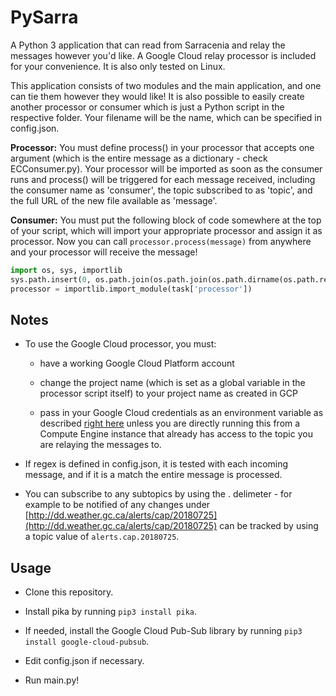 # PySarra

A Python 3 application that can read from Sarracenia and relay the messages however you'd like. A Google Cloud relay processor is included for your convenience. It is also only tested on Linux.

This application consists of two modules and the main application, and one can tie them however they would like! It is also possible to easily create another processor or consumer which is just a Python script in the respective folder. Your filename will be the name, which can be specified in config.json.

**Processor:** You must define process() in your processor that accepts one argument (which is the entire message as a dictionary - check ECConsumer.py). Your processor will be imported as soon as the consumer runs and process() will be triggered for each message received, including the consumer name as 'consumer', the topic subscribed to as 'topic', and the full URL of the new file available as 'message'.

**Consumer:** You must put the following block of code somewhere at the top of your script, which will import your appropriate processor and assign it as processor. Now you can call `processor.process(message)` from anywhere and your processor will receive the message!

~~~~python
import os, sys, importlib
sys.path.insert(0, os.path.join(os.path.join(os.path.dirname(os.path.realpath(__file__)), '..'), 'processors/'))
processor = importlib.import_module(task['processor'])
~~~~

## Notes

- To use the Google Cloud processor, you must:

  - have a working Google Cloud Platform account

  - change the project name (which is set as a global variable in the processor script itself) to your project name as created in GCP

  - pass in your Google Cloud credentials as an environment variable as described [right here](https://cloud.google.com/video-intelligence/docs/common/auth#authenticating_with_application_default_credentials) unless you are directly running this from a Compute Engine instance that already has access to the topic you are relaying the messages to.

- If regex is defined in config.json, it is tested with each incoming message, and if it is a match the entire message is processed.

- You can subscribe to any subtopics by using the . delimeter - for example to be notified of any changes under [http://dd.weather.gc.ca/alerts/cap/20180725](http://dd.weather.gc.ca/alerts/cap/20180725) can be tracked by using a topic value of `alerts.cap.20180725`.

## Usage

- Clone this repository.

- Install pika by running `pip3 install pika`.

- If needed, install the Google Cloud Pub-Sub library by running `pip3 install google-cloud-pubsub`.

- Edit config.json if necessary.

- Run main.py!
